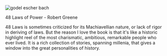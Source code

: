 <img src="../../public/images/book_covers/laws.jpg" id="cover" alt="godel escher bach"/>
<p id="title">48 Laws of Power - Robert Greene</p>

48 Laws is sometimes criticized for its Machiavellian nature, or lack of rigor in deriving of laws.
But the reason I love the book is that it's like a historic highlight reel of the most charismatic, ambitious, remarkable people who ever lived.
It is a rich collection of stories, spanning millenia, that gives a window into the great personalities of history.
